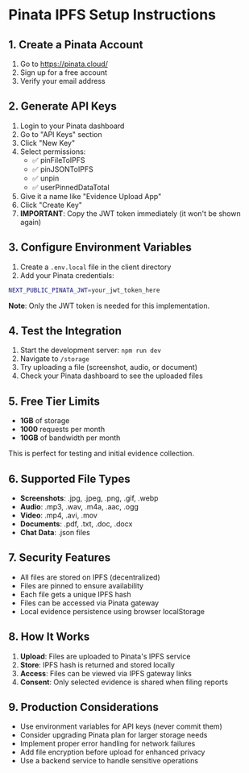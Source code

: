 # Pinata IPFS Setup Instructions

## 1. Create a Pinata Account
1. Go to https://pinata.cloud/
2. Sign up for a free account
3. Verify your email address

## 2. Generate API Keys
1. Login to your Pinata dashboard
2. Go to "API Keys" section
3. Click "New Key"
4. Select permissions:
   - ✅ pinFileToIPFS
   - ✅ pinJSONToIPFS  
   - ✅ unpin
   - ✅ userPinnedDataTotal
5. Give it a name like "Evidence Upload App"
6. Click "Create Key"
7. **IMPORTANT**: Copy the JWT token immediately (it won't be shown again)

## 3. Configure Environment Variables
1. Create a `.env.local` file in the client directory
2. Add your Pinata credentials:

```bash
NEXT_PUBLIC_PINATA_JWT=your_jwt_token_here
```

**Note**: Only the JWT token is needed for this implementation.

## 4. Test the Integration
1. Start the development server: `npm run dev`
2. Navigate to `/storage`
3. Try uploading a file (screenshot, audio, or document)
4. Check your Pinata dashboard to see the uploaded files

## 5. Free Tier Limits
- **1GB** of storage
- **1000** requests per month
- **10GB** of bandwidth per month

This is perfect for testing and initial evidence collection.

## 6. Supported File Types
- **Screenshots**: .jpg, .jpeg, .png, .gif, .webp
- **Audio**: .mp3, .wav, .m4a, .aac, .ogg  
- **Video**: .mp4, .avi, .mov
- **Documents**: .pdf, .txt, .doc, .docx
- **Chat Data**: .json files

## 7. Security Features
- All files are stored on IPFS (decentralized)
- Files are pinned to ensure availability
- Each file gets a unique IPFS hash
- Files can be accessed via Pinata gateway
- Local evidence persistence using browser localStorage

## 8. How It Works
1. **Upload**: Files are uploaded to Pinata's IPFS service
2. **Store**: IPFS hash is returned and stored locally
3. **Access**: Files can be viewed via IPFS gateway links
4. **Consent**: Only selected evidence is shared when filing reports

## 9. Production Considerations
- Use environment variables for API keys (never commit them)
- Consider upgrading Pinata plan for larger storage needs
- Implement proper error handling for network failures
- Add file encryption before upload for enhanced privacy
- Use a backend service to handle sensitive operations